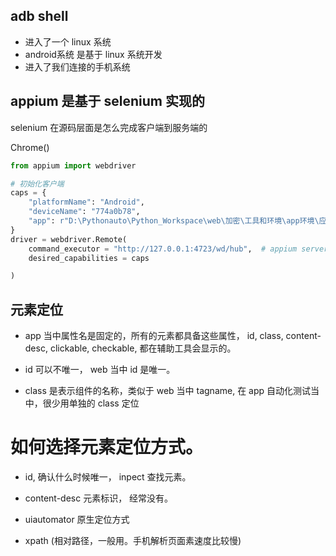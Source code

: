 ## adb shell
- 进入了一个 linux 系统
- android系统 是基于 linux 系统开发
- 进入了我们连接的手机系统

## appium 是基于 selenium 实现的
selenium 在源码层面是怎么完成客户端到服务端的

Chrome()

```python
from appium import webdriver

# 初始化客户端
caps = {
    "platformName": "Android",
    "deviceName": "774a0b78",
    "app": r"D:\Pythonauto\Python_Workspace\web\加密\工具和环境\app环境\应用apk包\Future-release-2018.apk"  # 可以是本地app文件地址，可以是url下载地址(会自动下载安装)
}
driver = webdriver.Remote(
    command_executor = "http://127.0.0.1:4723/wd/hub",  # appium server 的接口地址
    desired_capabilities = caps

)
```


## 元素定位
- app 当中属性名是固定的，所有的元素都具备这些属性，
id, class, content-desc, clickable, checkable, 都在辅助工具会显示的。

- id 可以不唯一， web 当中 id 是唯一。
- class 是表示组件的名称，类似于 web 当中 tagname,
在 app 自动化测试当中，很少用单独的 class 定位


# 如何选择元素定位方式。
- id, 确认什么时候唯一， inpect 查找元素。

- content-desc 元素标识， 经常没有。

- uiautomator 原生定位方式

- xpath (相对路径，一般用。手机解析页面素速度比较慢)

